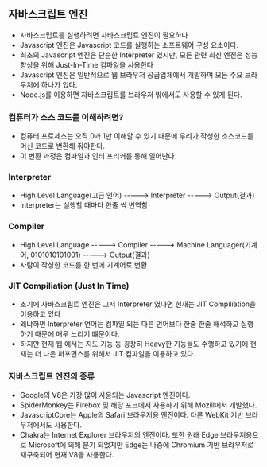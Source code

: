 ## 자바스크립트 엔진

- 자바스크립트를 실행하려면 자바스크립트 엔진이 필요하다
- Javascript 엔진은 Javascript 코드를 실행하는 소프트웨어 구성 요소이다.
- 최초의 Javascript 엔진은 단순한 Interpreter 였지만, 모든 관련 최신 엔진은 성능 향상을 위해 Just-In-Time 컴파일을 사용한다
- Javascript 엔진은 일반적으로 웹 브라우저 공급업체에서 개발하며 모든 주요 브라우저에 하나가 있다.
- Node.js를 이용하면 자바스크립트를 브라우저 밖에서도 사용할 수 있게 된다.

### 컴퓨터가 소스 코드를 이해하려면?

- 컴퓨터 프로세스는 오직 0과 1만 이해할 수 있기 때문에 우리가 작성한 소스코드를 머신 코드로 변환해 줘야한다.
- 이 변환 과정은 컴파일과 인터 프리커를 통해 일어난다.

### Interpreter

- High Level Language(고급 언어) -----> Interpreter -----> Output(결과)
- Interpreter는 실행할 때마다 한줄 씩 변역함

### Compiler

- High Level Language -----> Compiler -----> Machine Languager(기계어, 0101010101001) -----> Output(결과)
- 사람이 작성한 코드를 한 번에 기계어로 변환

### JIT Compiliation (Just In Time)

- 초기에 자바스크립트 엔진은 그저 Interpreter 였다면 현재는 JIT Compiliation을 이용하고 있다
- 왜냐하면 Interpreter 언어는 컴파일 되는 다른 언어보다 한줄 한줄 해석하고 실행하기 때문에 매우 느리기 떄문이다.
- 하지만 현재 웹 에서는 지도 기능 등 굉장히 Heavy한 기능들도 수행하고 있기에 현재는 더 나은 퍼포먼스를 위해서 JIT 컴파일을 이용하고 있다.

### 자바스크립트 엔진의 종류

- Google의 V8은 가장 많이 사용되는 Javascript 엔진이다.
- SpiderMonkey는 Firebox 및 해당 포크에서 사용하기 위해 Mozill에서 개발했다.
- JavascriptCore는 Apple의 Safari 브라우저용 엔진이다. 다른 WebKit 기반 브라우저에서도 사용한다.
- Chakra는 Internet Explorer 브라우저의 엔진이다. 또한 원래 Edge 브라우저용으로 Microsoft에 의해 분기 되었지만 Edge는 나중에 Chromium 기반 브라우저로 재구축되어 현재 V8을 사용한다.
